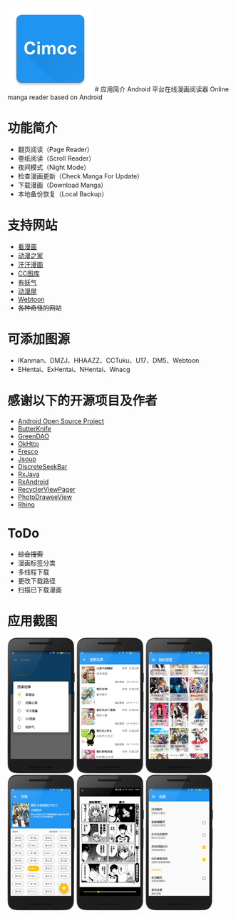 <img src="./screenshot/icon.png">  
# 应用简介
Android 平台在线漫画阅读器  
Online manga reader based on Android

# 功能简介
- 翻页阅读（Page Reader）
- 卷纸阅读（Scroll Reader）
- 夜间模式（Night Mode）
- 检查漫画更新（Check Manga For Update）
- 下载漫画（Download Manga）
- 本地备份恢复（Local Backup）

# 支持网站
- [看漫画](http://m.ikanman.com)
- [动漫之家](http://m.dmzj.com)
- [汗汗漫画](http://hhaazz.com)
- [CC图库](http://m.tuku.cc)
- [有妖气](http://www.u17.com)
- [动漫屋](http://www.dm5.com)
- [Webtoon](http://m.webtoons.com)
- ~~各种奇怪的网站~~

# 可添加图源
- IKanman、DMZJ、HHAAZZ、CCTuku、U17、DM5、Webtoon
- EHentai、ExHentai、NHentai、Wnacg

# 感谢以下的开源项目及作者
- [Android Open Source Project](http://source.android.com/)
- [ButterKnife](http://jakewharton.github.io/butterknife/)
- [GreenDAO](http://greenrobot.org/greendao/)
- [OkHttp](http://square.github.io/okhttp/)
- [Fresco](http://frescolib.org/)
- [Jsoup](https://jsoup.org/)
- [DiscreteSeekBar](https://github.com/AnderWeb/discreteSeekBar)
- [RxJava](https://github.com/ReactiveX/RxJava)
- [RxAndroid](https://github.com/ReactiveX/RxAndroid)
- [RecyclerViewPager](https://github.com/lsjwzh/RecyclerViewPager)
- [PhotoDraweeView](https://github.com/ongakuer/PhotoDraweeView)
- [Rhino](https://www.mozilla.org/rhino/)

# ToDo
- ~~综合搜索~~
- 漫画标签分类
- 多线程下载
- 更改下载路径
- 扫描已下载漫画

# 应用截图
<img src="./screenshot/01.png" width="30%" height="30%">
<img src="./screenshot/02.png" width="30%" height="30%">
<img src="./screenshot/03.png" width="30%" height="30%">
<img src="./screenshot/04.png" width="30%" height="30%">
<img src="./screenshot/05.png" width="30%" height="30%">
<img src="./screenshot/06.png" width="30%" height="30%">